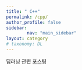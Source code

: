 ```yaml
---
title: " C++" 
permalink: /cpp/
author_profile: false
sidebar:
        nav: "main_sidebar"
layout: category
# taxonomy: DL
---
```

  딥러닝 관련 포스팅
 

